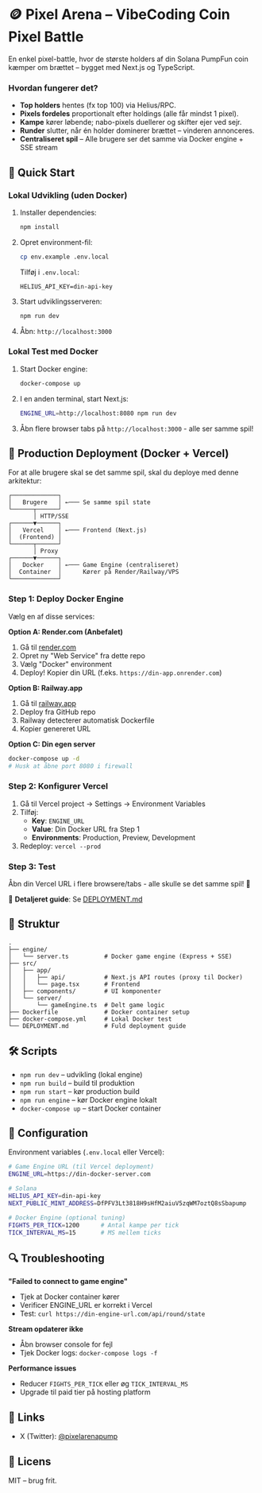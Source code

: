 # 🪙 Pixel Arena – VibeCoding Coin Pixel Battle

En enkel pixel-battle, hvor de største holders af din Solana PumpFun coin kæmper om brættet – bygget med Next.js og TypeScript.

### Hvordan fungerer det?
- **Top holders** hentes (fx top 100) via Helius/RPC.
- **Pixels fordeles** proportionalt efter holdings (alle får mindst 1 pixel).
- **Kampe** kører løbende; nabo-pixels duellerer og skifter ejer ved sejr.
- **Runder** slutter, når én holder dominerer brættet – vinderen annonceres.
- **Centraliseret spil** – Alle brugere ser det samme via Docker engine + SSE stream

## 🚀 Quick Start

### Lokal Udvikling (uden Docker)
1. Installer dependencies:
   ```bash
   npm install
   ```
2. Opret environment-fil:
   ```bash
   cp env.example .env.local
   ```
   Tilføj i `.env.local`:
   ```
   HELIUS_API_KEY=din-api-key
   ```
3. Start udviklingsserveren:
   ```bash
   npm run dev
   ```
4. Åbn: `http://localhost:3000`

### Lokal Test med Docker
1. Start Docker engine:
   ```bash
   docker-compose up
   ```
2. I en anden terminal, start Next.js:
   ```bash
   ENGINE_URL=http://localhost:8080 npm run dev
   ```
3. Åbn flere browser tabs på `http://localhost:3000` - alle ser samme spil!

## 🐳 Production Deployment (Docker + Vercel)

For at alle brugere skal se det samme spil, skal du deploye med denne arkitektur:

```
┌─────────────┐
│   Brugere   │ ←─── Se samme spil state
└──────┬──────┘
       │ HTTP/SSE
┌──────▼──────┐
│   Vercel    │ ←─── Frontend (Next.js)
│  (Frontend) │
└──────┬──────┘
       │ Proxy
┌──────▼──────┐
│   Docker    │ ←─── Game Engine (centraliseret)
│  Container  │      Kører på Render/Railway/VPS
└─────────────┘
```

### Step 1: Deploy Docker Engine

Vælg en af disse services:

**Option A: Render.com (Anbefalet)**
1. Gå til [render.com](https://render.com)
2. Opret ny "Web Service" fra dette repo
3. Vælg "Docker" environment
4. Deploy! Kopier din URL (f.eks. `https://din-app.onrender.com`)

**Option B: Railway.app**
1. Gå til [railway.app](https://railway.app)
2. Deploy fra GitHub repo
3. Railway detecterer automatisk Dockerfile
4. Kopier genereret URL

**Option C: Din egen server**
```bash
docker-compose up -d
# Husk at åbne port 8080 i firewall
```

### Step 2: Konfigurer Vercel

1. Gå til Vercel project → Settings → Environment Variables
2. Tilføj:
   - **Key**: `ENGINE_URL`
   - **Value**: Din Docker URL fra Step 1
   - **Environments**: Production, Preview, Development
3. Redeploy: `vercel --prod`

### Step 3: Test

Åbn din Vercel URL i flere browsere/tabs - alle skulle se det samme spil! 🎉

📖 **Detaljeret guide**: Se [DEPLOYMENT.md](./DEPLOYMENT.md)

## 📁 Struktur

```
.
├── engine/
│   └── server.ts          # Docker game engine (Express + SSE)
├── src/
│   ├── app/
│   │   ├── api/           # Next.js API routes (proxy til Docker)
│   │   └── page.tsx       # Frontend
│   ├── components/        # UI komponenter
│   └── server/
│       └── gameEngine.ts  # Delt game logic
├── Dockerfile             # Docker container setup
├── docker-compose.yml     # Lokal Docker test
└── DEPLOYMENT.md          # Fuld deployment guide
```

## 🛠 Scripts

- `npm run dev` – udvikling (lokal engine)
- `npm run build` – build til produktion
- `npm run start` – kør production build
- `npm run engine` – kør Docker engine lokalt
- `docker-compose up` – start Docker container

## 🔧 Configuration

Environment variables (`.env.local` eller Vercel):

```bash
# Game Engine URL (til Vercel deployment)
ENGINE_URL=https://din-docker-server.com

# Solana
HELIUS_API_KEY=din-api-key
NEXT_PUBLIC_MINT_ADDRESS=DfPFV3Lt3818H9sHfM2aiuV5zqWM7oztQ8sSbapump

# Docker Engine (optional tuning)
FIGHTS_PER_TICK=1200      # Antal kampe per tick
TICK_INTERVAL_MS=15       # MS mellem ticks
```

## 🔍 Troubleshooting

**"Failed to connect to game engine"**
- Tjek at Docker container kører
- Verificer ENGINE_URL er korrekt i Vercel
- Test: `curl https://din-engine-url.com/api/round/state`

**Stream opdaterer ikke**
- Åbn browser console for fejl
- Tjek Docker logs: `docker-compose logs -f`

**Performance issues**
- Reducer `FIGHTS_PER_TICK` eller øg `TICK_INTERVAL_MS`
- Upgrade til paid tier på hosting platform

## 📱 Links

- X (Twitter): [@pixelarenapump](https://x.com/pixelarenapump)

## 📄 Licens

MIT – brug frit.